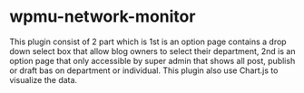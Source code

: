 # wpmu-network-monitor
This plugin consist of 2 part which is 1st is an option page contains a drop down select box that allow blog owners to select their department, 2nd is an option page that only accessible by super admin that shows all post, publish or draft bas on department or individual. This plugin also use Chart.js to visualize the data.
